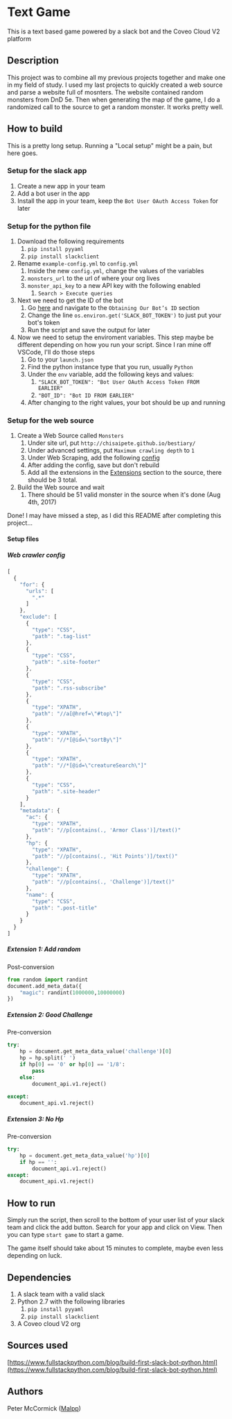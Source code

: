 # Text Game
This is a text based game powered by a slack bot and the Coveo Cloud V2 platform

## Description
This project was to combine all my previous projects together and make one in my field of study. I used 
my last projects to quickly created a web source and parse a website full of mosnters. The website
contained random monsters from DnD 5e. Then when generating the map of the game, I do a randomized
call to the source to get a random monster. It works pretty well.

## How to build
This is a pretty long setup. Running a "Local setup" might be a pain, but here goes.

### Setup for the slack app
1. Create a new app in your team
2. Add a bot user in the app
3. Install the app in your team, keep the `Bot User OAuth Access Token` for later


### Setup for the python file
1. Download the following requirements
	1. `pip install pyyaml`
	2. `pip install slackclient`
2. Rename `example-config.yml` to `config.yml`
	1. Inside the new `config.yml`, change the values of the variables
	2. `monsters_url` to the url of where your org lives
	3. `monster_api_key` to a new API key with the following enabled
		1. `Search > Execute queries`
3. Next we need to get the ID of the bot
	1. Go [here](https://www.fullstackpython.com/blog/build-first-slack-bot-python.html) and navigate to the `Obtaining Our Bot’s ID` section
	2. Change the line `os.environ.get('SLACK_BOT_TOKEN')` to just put your bot's token
	3. Run the script and save the output for later
4. Now we need to setup the enviroment variables. This step maybe be different depending on how you run your script. Since I ran mine off VSCode, I'll do those steps
	1. Go to your `launch.json`
	2. Find the python instance type that you run, usually `Python`
	3. Under the `env` variable, add the following keys and values:
		1. `"SLACK_BOT_TOKEN": "Bot User OAuth Access Token FROM EARLIER"`
		2. `"BOT_ID": "Bot ID FROM EARLIER"`
	4. After changing to the right values, your bot should be up and running

### Setup for the web source
1. Create a Web Source called `Monsters`
	1. Under site url, put `http://chisaipete.github.io/bestiary/`
	2. Under advanced settings, put `Maximum crawling depth` to `1`
	3. Under Web Scraping, add the following [config](#web-crawler-config)
	4. After adding the config, save but don't rebuild
	5. Add all the extensions in the [Extensions](#extension-1-add-random) section to the source, there should be 3 total.
2. Build the Web source and wait
	1. There should be 51 valid monster in the source when it's done (Aug 4th, 2017)

Done! I may have missed a step, as I did this README after completing this project...

#### Setup files

##### Web crawler config

```javascript
[
  {
	"for": {
	  "urls": [
		".*"
	  ]
	},
	"exclude": [
	  {
		"type": "CSS",
		"path": ".tag-list"
	  },
	  {
		"type": "CSS",
		"path": ".site-footer"
	  },
	  {
		"type": "CSS",
		"path": ".rss-subscribe"
	  },
	  {
		"type": "XPATH",
		"path": "//a[@href=\"#top\"]"
	  },
	  {
		"type": "XPATH",
		"path": "//*[@id=\"sortBy\"]"
	  },
	  {
		"type": "XPATH",
		"path": "//*[@id=\"creatureSearch\"]"
	  },
	  {
		"type": "CSS",
		"path": ".site-header"
	  }
	],
	"metadata": {
	  "ac": {
		"type": "XPATH",
		"path": "//p[contains(., 'Armor Class')]/text()"
	  },
	  "hp": {
		"type": "XPATH",
		"path": "//p[contains(., 'Hit Points')]/text()"
	  },
	  "challenge": {
		"type": "XPATH",
		"path": "//p[contains(., 'Challenge')]/text()"
	  },
	  "name": {
		"type": "CSS",
		"path": ".post-title"
	  }
	}
  }
]
```

##### Extension 1: Add random
Post-conversion

```python
from random import randint
document.add_meta_data({
	"magic": randint(1000000,10000000)
})
```

##### Extension 2: Good Challenge
Pre-conversion

```python
try:
	hp = document.get_meta_data_value('challenge')[0]
	hp = hp.split(' ')
	if hp[0] == '0' or hp[0] == '1/8':
		pass
	else:
		document_api.v1.reject()
		
except:
	document_api.v1.reject()
```

##### Extension 3: No Hp
Pre-conversion

```python
try:
	hp = document.get_meta_data_value('hp')[0]
	if hp == '':
		document_api.v1.reject()
except:
	document_api.v1.reject()
```

## How to run
Simply run the script, then scroll to the bottom of your user list of your slack team and click the add button.
Search for your app and click on View. Then you can type `start game` to start a game.

The game itself should take about 15 minutes to complete, maybe even less depending on luck.

## Dependencies
1. A slack team with a valid slack
2. Python 2.7 with the following libraries
	1. `pip install pyyaml`
	2. `pip install slackclient`
3. A Coveo cloud V2 org

## Sources used
[https://www.fullstackpython.com/blog/build-first-slack-bot-python.html](https://www.fullstackpython.com/blog/build-first-slack-bot-python.html)

## Authors
Peter McCormick ([Malpp](https://github.com/Malpp))